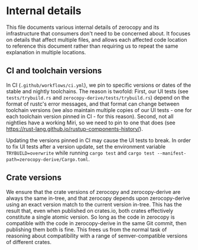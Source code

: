 # Internal details

This file documents various internal details of zerocopy and its infrastructure
that consumers don't need to be concerned about. It focuses on details that
affect multiple files, and allows each affected code location to reference this
document rather than requiring us to repeat the same explanation in multiple
locations.

## CI and toolchain versions

In CI (`.github/workflows/ci.yml`), we pin to specific versions or dates of the
stable and nightly toolchains. The reason is twofold: First, our UI tests (see
`tests/trybuild.rs` and `zerocopy-derive/tests/trybuild.rs`) depend on the
format of rustc's error messages, and that format can change between toolchain
versions (we also maintain multiple copies of our UI tests - one for each
toolchain version pinned in CI - for this reason). Second, not all nightlies
have a working Miri, so we need to pin to one that does (see
https://rust-lang.github.io/rustup-components-history/).

Updating the versions pinned in CI may cause the UI tests to break. In order to
fix UI tests after a version update, set the environment variable
`TRYBUILD=overwrite` while running `cargo test` and `cargo test
--manifest-path=zerocopy-derive/Cargo.toml`.

## Crate versions

We ensure that the crate versions of zerocopy and zerocopy-derive are always the
same in-tree, and that zerocopy depends upon zerocopy-derive using an exact
version match to the current version in-tree. This has the result that, even
when published on crates.io, both crates effectively constitute a single atomic
version. So long as the code in zerocopy is compatible with the code in
zerocopy-derive in the same Git commit, then publishing them both is fine. This
frees us from the normal task of reasoning about compatibility with a range of
semver-compatible versions of different crates.
